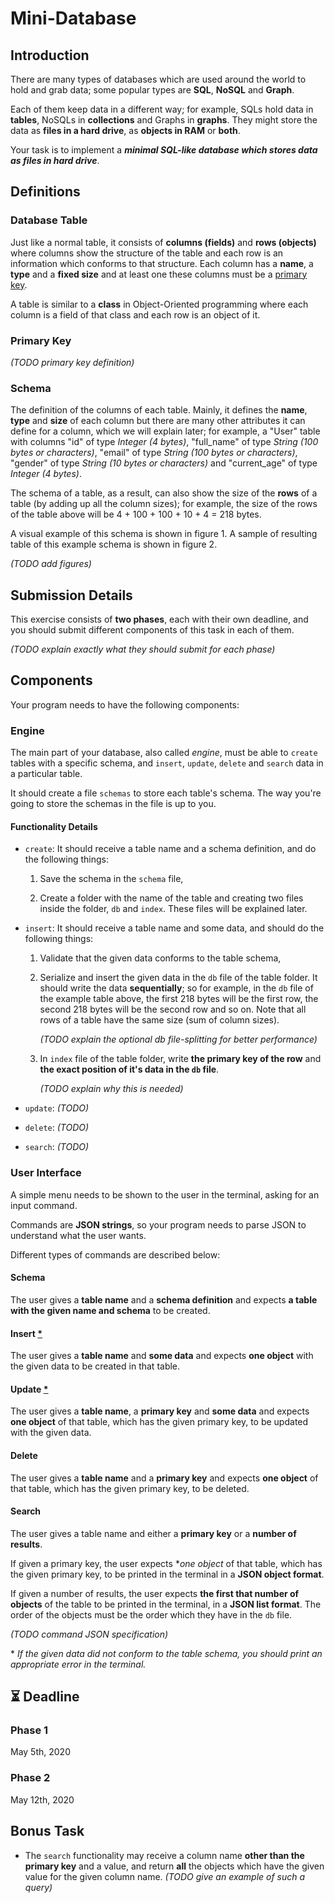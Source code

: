 # Mini-Database

## Introduction

There are many types of databases which are used around the world to hold and grab data; some popular types are **SQL**, **NoSQL** and **Graph**.

Each of them keep data in a different way; for example, SQLs hold data in **tables**, NoSQLs in **collections** and Graphs in **graphs**.
They might store the data as **files in a hard drive**, as **objects in RAM** or **both**.

Your task is to implement a _**minimal SQL-like database which stores data as files in hard drive**_.

## Definitions

### Database Table
Just like a normal table, it consists of **columns (fields)** and **rows (objects)** where columns show the structure of the table and each row is an information which conforms to that structure.
Each column has a **name**, a **type** and a **fixed size** and at least one these columns must be a [primary key](#primary-key).

A table is similar to a **class** in Object-Oriented programming where each column is a field of that class and each row is an object of it.

### Primary Key

*(TODO primary key definition)*

### Schema
The definition of the columns of each table. Mainly, it defines the **name**, **type** and **size** of each column but there are many other attributes it can define for a column, which we will explain later;
for example, a "User" table with columns "id" of type *Integer (4 bytes)*, "full_name" of type *String (100 bytes or characters)*, "email" of type *String (100 bytes or characters)*, "gender" of type *String (10 bytes or characters)* and "current_age" of type *Integer (4 bytes)*.

The schema of a table, as a result, can also show the size of the **rows** of a table (by adding up all the column sizes);
for example, the size of the rows of the table above will be 4 + 100 + 100 + 10 + 4 = 218 bytes.

A visual example of this schema is shown in figure 1. A sample of resulting table of this example schema is shown in figure 2.

*(TODO add figures)*

## Submission Details

This exercise consists of **two phases**, each with their own deadline, and you should submit different components of this task in each of them.

*(TODO explain exactly what they should submit for each phase)*

## Components

Your program needs to have the following components:

### Engine

The main part of your database, also called *engine*, must be able to `create` tables with a specific schema,
and `insert`, `update`, `delete` and `search` data in a particular table.

It should create a file `schemas` to store each table's schema. The way you're going to store the schemas in the file is up to you.

#### Functionality Details

* `create`:
It should receive a table name and a schema definition, and do the following things:

  1) Save the schema in the `schema` file,

  2) Create a folder with the name of the table and creating two files inside the folder, `db` and `index`. These files will be explained later.

* `insert`:
It should receive a table name and some data, and should do the following things:

  1) Validate that the given data conforms to the table schema,

  2) Serialize and insert the given data in the `db` file of the table folder.
     It should write the data **sequentially**; so for example, in the `db` file of the example table above, the first 218 bytes will be the first row, the second 218 bytes will be the second row and so on.
     Note that all rows of a table have the same size (sum of column sizes).

     *(TODO explain the optional db file-splitting for better performance)*

  3) In `index` file of the table folder, write **the primary key of the row** and **the exact position of it's data in the `db` file**.

     *(TODO explain why this is needed)*

* `update`:
*(TODO)*

* `delete`:
*(TODO)*

* `search`:
*(TODO)*

### User Interface

A simple menu needs to be shown to the user in the terminal, asking for an input command.

Commands are **JSON strings**, so your program needs to parse JSON to understand what the user wants.

Different types of commands are described below:

#### Schema
The user gives a **table name** and a **schema definition** and expects **a table with the given name and schema** to be created.

#### Insert [*](#footnote1)
The user gives a **table name** and **some data** and expects **one object** with the given data to be created in that table.

#### Update [*](#footnote1)
The user gives a **table name**, a **primary key** and **some data** and expects **one object** of that table, which has the given primary key, to be updated with the given data.

#### Delete
The user gives a **table name** and a **primary key** and expects **one object** of that table, which has the given primary key, to be deleted.

#### Search
The user gives a table name and either a **primary key** or a **number of results**.

If given a primary key, the user expects **one object* of that table, which has the given primary key, to be printed in the terminal in a **JSON object format**.

If given a number of results, the user expects **the first that number of objects** of the table to be printed in the terminal, in a **JSON list format**. The order of the objects must be the order which they have in the `db` file.

*(TODO command JSON specification)*

<a name="footnote1">*</a> *If the given data did not conform to the table schema, you should print an appropriate error in the terminal.*

## ⏳ Deadline

### Phase 1
May 5th, 2020

### Phase 2
May 12th, 2020

## Bonus Task

* The `search` functionality may receive a column name **other than the primary key** and a value, and return **all** the objects which have the given value for the given column name. *(TODO give an example of such a query)*
